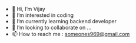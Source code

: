 - 👋 Hi, I’m Vijay
- 👀 I’m interested in coding
- 🌱 I’m currently learning backend developer
- 💞️ I’m looking to collaborate on ...
- 📫 How to reach me : someones969@gmail.com

<!---
aj-pnj/aj-pnj is a ✨ special ✨ repository because its `README.md` (this file) appears on your GitHub profile.
You can click the Preview link to take a look at your changes.
--->
